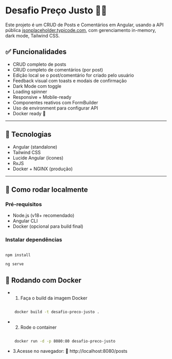 # Desafio Preço Justo 🧠💸

Este projeto é um CRUD de Posts e Comentários em Angular, usando a API pública [jsonplaceholder.typicode.com](https://jsonplaceholder.typicode.com), com gerenciamento in-memory, dark mode, Tailwind CSS.

## ✅ Funcionalidades

- CRUD completo de posts
- CRUD completo de comentários (por post)
- Edição local se o post/comentário for criado pelo usuário
- Feedback visual com toasts e modais de confirmação
- Dark Mode com toggle
- Loading spinner
- Responsive + Mobile-ready
- Componentes reativos com FormBuilder
- Uso de environment para configurar API
- Docker ready 🐳

---

## 🚀 Tecnologias

- Angular (standalone)
- Tailwind CSS
- Lucide Angular (ícones)
- RxJS
- Docker + NGINX (produção)

---

## 🧪 Como rodar localmente

### Pré-requisitos

- Node.js (v18+ recomendado)
- Angular CLI
- Docker (opcional para build final)

### Instalar dependências

```bash

npm install

ng serve

```

## 🐳 Rodando com Docker

- 1. Faça o build da imagem Docker
````bash

    docker build -t desafio-preco-justo .

````
- 2. Rode o container
````bash

    docker run -d -p 8080:80 desafio-preco-justo

````
- 3.Acesse no navegador:
📍 http://localhost:8080/posts
